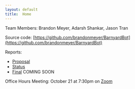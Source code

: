 ```yaml
---
layout: default
title:  Home
---
```


Team Members: Brandon Meyer, Adarsh Shankar, Jason Tran  

Source code: [https://github.com/brandonmeyer/BarnyardBot](https://github.com/brandonmeyer/BarnyardBot)

Reports:

- [Proposal](proposal.html)
- [Status](status.html)
- [Final](final.html) COMING SOON

Office Hours Meeting: October 21 at 7:30pm on [Zoom](https://uci.zoom.us/j/98620593830)
